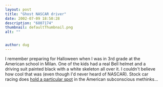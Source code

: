 ```yaml
---
layout: post
title: "Ghost NASCAR driver"
date: 2002-07-09 18:50:28
description: "6807174"
thumbnail: defaultThumbnail.png
alt: ""


author: dug
---
```


<p>I remember preparing for Halloween when I was in 3rd grade at the American school in Milan. One of the kids had a real Bell helmet and a driving suit painted black with a white skeleton all over it. I couldn't believe how cool that was (even though I'd never heard of <span class="caps">NASCAR</span>). Stock car racing does <a href="http://community-2.webtv.net/dan30thtransam/LOULAZZARO/">hold a particular spot</a> in the American subconscious methinks...</p>
